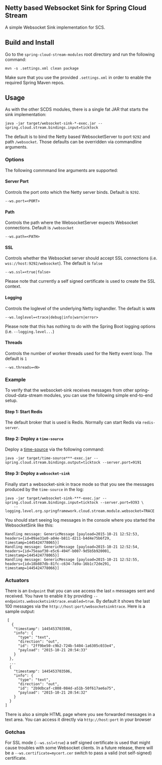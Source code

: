 ## Netty based Websocket Sink for Spring Cloud Stream
A simple Websocket Sink implementation for SCS.

## Build and Install
Go to the  `spring-cloud-stream-modules` root directory and run the following
command:

```
mvn -s .settings.xml clean package
```

Make sure that you use the provided `.settings.xml` in order to enable the required Spring Maven repos.

## Usage
As with the other SCDS modules, there is a single fat JAR that starts the sink implementation:

```
java -jar target/websocket-sink-*-exec.jar --spring.cloud.stream.bindings.input=ticktock
```

The default is to bind the Netty based WebsocketServer to port `9292` and path `/websocket`. Those
defaults can be overridden via commandline arguments.

### Options
The following commmand line arguments are supported:

#### Server Port
Controls the port onto which the Netty server binds. Default is `9292`.
```
--ws.port=<PORT>
```

#### Path
Controls the path where the WebsocketServer expects Websocket connections. Default is `/websocket`
```
--ws.path=<PATH>
```
#### SSL
Controls whether the Websocket server should accept SSL connections (i.e. `wss://host:9292/websocket`). The default
is `false`
```
--ws.ssl=<true|false>
```
Please note that currently a self signed certificate is used to create the SSL context.

#### Logging
Controls the loglevel of the underlying Netty loghandler. The default is `WARN`
```
--ws.loglevel=<trace|debug|info|warn|error>
```
Please note that this has nothing to do with the Spring Boot logging options (i.e. `--logging.level...`)

#### Threads
Controls the number of worker threads used for the Netty event loop. The default is `1`
```
--ws.threads=<N>
```

### Example
To verify that the websocket-sink receives messages from other spring-cloud-data-stream modules, you can use the
following simple end-to-end setup.


#### Step 1: Start Redis
The default broker that is used is Redis. Normally can start Redis via `redis-server`.

#### Step 2: Deploy a `time-source`
Deploy a <a href="https://github.com/spring-cloud/spring-cloud-stream-modules/tree/master/time-source">time-source</a> via the following command:

```
java -jar target/time-source***-exec.jar --spring.cloud.stream.bindings.output=ticktock --server.port=9191
```

#### Step 3: Deploy a `websocket-sink`

Finally start a websocket-sink in trace mode so that you see the messages produced by the `time-source` in the log:
```
java -jar target/websocket-sink-***-exec.jar --spring.cloud.stream.bindings.input=ticktock --server.port=9393 \
	--logging.level.org.springframework.cloud.stream.module.websocket=TRACE
```

You should start seeing log messages in the console where you started the WebsocketSink like this:

```
Handling message: GenericMessage [payload=2015-10-21 12:52:53, headers={id=09ae31e0-a04e-b811-d211-b4d4e75b6f29, timestamp=1445424778065}]
Handling message: GenericMessage [payload=2015-10-21 12:52:54, headers={id=75eaaf30-e5c6-494f-b007-9d5b5b920001, timestamp=1445424778065}]
Handling message: GenericMessage [payload=2015-10-21 12:52:55, headers={id=18b887db-81fc-c634-7a9a-16b1c72de291, timestamp=1445424778066}]
```

### Actuators
There is an `Endpoint` that you can use access the last `n` messages sent and received. You have to
 enable it by providing `--endpoints.websocketsinktrace.enabled=true`. By default it shows the last 100 messages via the
`http://host:port/websocketsinktrace`. Here is a sample output:

```
 [
   {
    "timestamp": 1445453703508,
    "info": {
      "type": "text",
      "direction": "out",
      "id": "2ff9be50-c9b2-724b-5404-1a6305c033e4",
      "payload": "2015-10-21 20:54:33"
    }
  },
  ...
  {
    "timestamp": 1445453703506,
    "info": {
      "type": "text",
      "direction": "out",
      "id": "2b9dbcaf-c808-084d-a51b-50f617ae6a75",
      "payload": "2015-10-21 20:54:32"
    }
  }
]
```

There is also a simple HTML page where you see forwarded messages in a text area. You can access
it directly via  `http://host:port` in your browser


### Gotchas
For SSL mode (`--ws.ssl=true`) a self signed certificate is used that might cause troubles with some
Websocket clients. In a future release, there will be a `--ws.certificate=mycert.cer` switch to pass a valid (not
self-signed) certificate.
